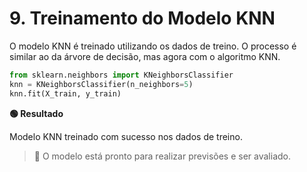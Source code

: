 # 9. Treinamento do Modelo KNN

O modelo KNN é treinado utilizando os dados de treino. O processo é similar ao da árvore de decisão, mas agora com o algoritmo KNN.

```python
from sklearn.neighbors import KNeighborsClassifier
knn = KNeighborsClassifier(n_neighbors=5)
knn.fit(X_train, y_train)
```

**🟢 Resultado**

Modelo KNN treinado com sucesso nos dados de treino.

> 🤖 O modelo está pronto para realizar previsões e ser avaliado.
